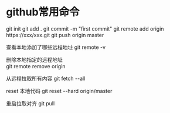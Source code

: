 # github常用命令
git init
git add .
git commit -m "first commit"
git remote add origin https://xxx/xxx.git
git push origin master

查看本地添加了哪些远程地址 
git remote -v

删除本地指定的远程地址  
git remote remove origin

从远程拉取所有内容
git fetch --all

reset 本地代码
git reset --hard origin/master

重启拉取对齐
git pull